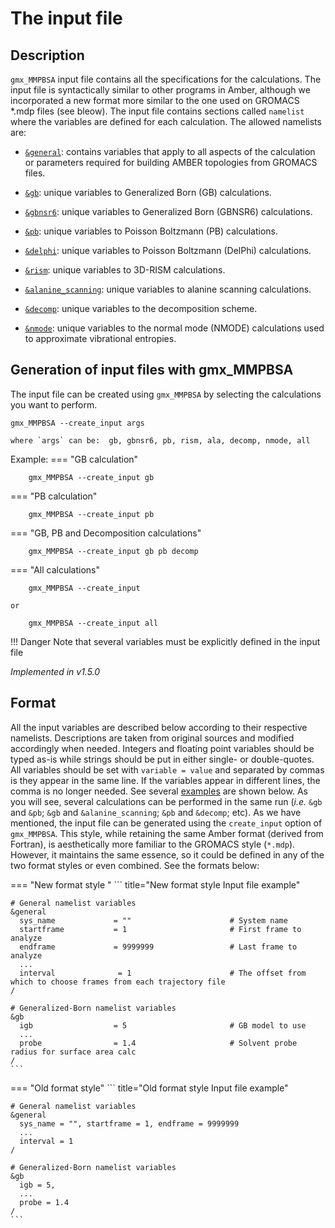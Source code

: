 
# The input file

## Description

`gmx_MMPBSA` input file contains all the specifications for the calculations. The input file is syntactically similar 
to other programs in Amber, although we incorporated a new format more similar to the one used on GROMACS *.mdp 
files (see bleow). The input file contains sections called `namelist` where the variables are defined for each 
calculation. The allowed namelists are:

- [`&general`](general/#general-namelist-variables): contains variables that apply to all aspects of the 
  calculation or parameters required for building AMBER topologies from GROMACS files.
- [`&gb`](gb/#gb-namelist-variables): unique variables to Generalized Born (GB) calculations.
- [`&gbnsr6`](gbnsr6/#gbnsr6-namelist-variables): unique variables to Generalized Born (GBNSR6) calculations.
- [`&pb`](pb/#pb-namelist-variables): unique variables to Poisson Boltzmann (PB) calculations.
- [`&delphi`](delphi/#delphi-namelist-variables): unique variables to Poisson Boltzmann (DelPhi) calculations.
- [`&rism`](rism/#rism-namelist-variables): unique variables to 3D-RISM calculations.
- [`&alanine_scanning`](cas/#alanine_scanning-namelist-variables): unique variables to alanine scanning 
  calculations.
- [`&decomp`](decomp/#decomp-namelist-variables): unique variables to the decomposition scheme.
- [`&nmode`](nmodes/#nmode-namelist-variables): unique variables to the normal mode (NMODE) calculations used to 
  approximate vibrational entropies.

  [1]: https://pubs.acs.org/doi/10.1021/ct300418h

## Generation of input files with gmx_MMPBSA
The input file can be created using `gmx_MMPBSA` by selecting the calculations you want to perform.

``` title="Command-line"
gmx_MMPBSA --create_input args

where `args` can be:  gb, gbnsr6, pb, rism, ala, decomp, nmode, all
```

Example:
=== "GB calculation"
        
        gmx_MMPBSA --create_input gb
    
=== "PB calculation"
    
        gmx_MMPBSA --create_input pb

=== "GB, PB and Decomposition calculations"
    
        gmx_MMPBSA --create_input gb pb decomp

=== "All calculations"

        gmx_MMPBSA --create_input
     
    or 
        
        gmx_MMPBSA --create_input all
        
!!! Danger 
    Note that several variables must be explicitly defined in the input file

_Implemented in v1.5.0_

## Format
All the input variables are described below according to their respective namelists. Descriptions are taken from 
original sources and modified accordingly when needed. Integers and floating point 
variables should be typed as-is while strings should be put in either single- or double-quotes. All variables should be 
set with `variable = value` and separated by commas is they appear in the same line. If the variables appear in different 
lines, the comma is no longer needed. See several [examples](#sample-input-files) are shown below. As you will see, several 
calculations can be performed in the same run (_i.e._ `&gb` and `&pb`; `&gb` and `&alanine_scanning`; `&pb` and
`&decomp`; etc). As we have mentioned, the input file can be generated using the `create_input` option of `gmx_MMPBSA`. 
This style, while retaining the same Amber format (derived from Fortran), is aesthetically more familiar to the GROMACS
style (`*.mdp`). However, it maintains the same essence, so it could be defined in any of the two format styles or even
combined. See the formats below:

=== "New format style "
    ``` title="New format style Input file example"
            
    # General namelist variables
    &general
      sys_name             = ""                      # System name
      startframe           = 1                       # First frame to analyze
      endframe             = 9999999                 # Last frame to analyze
      ...
      interval              = 1                      # The offset from which to choose frames from each trajectory file
    /
    
    # Generalized-Born namelist variables
    &gb
      igb                  = 5                       # GB model to use
      ...
      probe                = 1.4                     # Solvent probe radius for surface area calc
    /
    ```

=== "Old format style"
    ``` title="Old format style Input file example"
            
    # General namelist variables
    &general
      sys_name = "", startframe = 1, endframe = 9999999
      ...
      interval = 1
    /
    
    # Generalized-Born namelist variables
    &gb
      igb = 5, 
      ...
      probe = 1.4
    /
    ```
